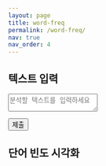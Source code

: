 ```yaml
---
layout: page
title: word-freq
permalink: /word-freq/
nav: true
nav_order: 4
---
```


## 텍스트 입력

<textarea id="textInput" type="text" placeholder="분석할 텍스트를 입력하세요"></textarea>
<button onclick="updateChart()">제출</button>

## 단어 빈도 시각화
<div>
    <canvas id="myChart"></canvas>
</div>
<script src="/assets/js/word-freq.js"></script>